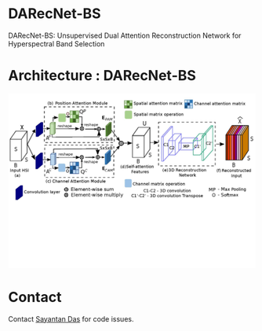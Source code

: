 # DARecNet-BS
DARecNet-BS: Unsupervised Dual Attention  Reconstruction Network for  Hyperspectral Band Selection

# Architecture : DARecNet-BS
![](./readme_files/DABSNet-page-001.jpg)


# Contact
Contact [Sayantan Das](mailto:sdas.codes@gmail.com) for code issues.
